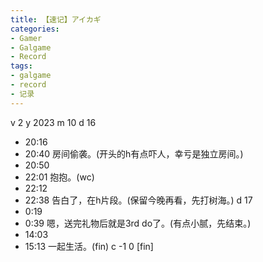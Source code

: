 ```yaml
---
title: 【速记】アイカギ
categories:
- Gamer
- Galgame
- Record
tags:
- galgame
- record
- 记录
---
```

v 2
y 2023
m 10
d 16
- 20:16
- 20:40
房间偷袭。(开头的h有点吓人，幸亏是独立房间。)
- 20:50
- 22:01
抱抱。(wc)
- 22:12
- 22:38
告白了，在h片段。(保留今晚再看，先打树海。)
d 17
- 0:19
- 0:39
嗯，送完礼物后就是3rd do了。(有点小腻，先结束。)
- 14:03
- 15:13
一起生活。(fin)
c -1 0 [fin]